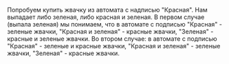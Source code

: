 Попробуем купить жвачку из автомата с надписью "Красная". Нам выпадает либо зеленая, либо красная и зеленая.
В первом случае (выпала зеленая) мы понимаем, что в автомате с подписью "Красная" - зеленые жвачки, "Красная и зеленая" - красные жвачки, "Зеленая" - красные и зеленые жвачки.
Во втором случае: в автомате с подписью "Красная" - зеленые и красные жвачки, "Красная и зеленая" - зеленые жвачки, "Зеленая" - красные жвачки.